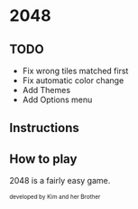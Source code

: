 # 2048

## TODO

* Fix wrong tiles matched first
* Fix automatic color change
* Add Themes
* Add Options menu

## Instructions

## How to play
2048 is a fairly easy game.

<font size=1>developed by Kim and her Brother</font>
